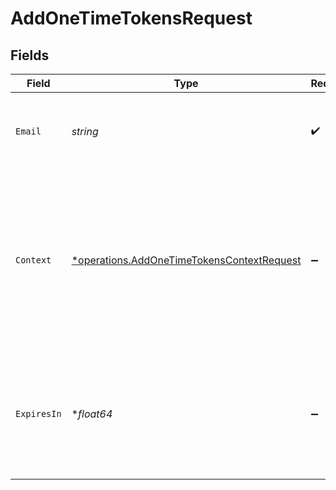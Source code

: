 # AddOneTimeTokensRequest


## Fields

| Field                                                                                                                                 | Type                                                                                                                                  | Required                                                                                                                              | Description                                                                                                                           |
| ------------------------------------------------------------------------------------------------------------------------------------- | ------------------------------------------------------------------------------------------------------------------------------------- | ------------------------------------------------------------------------------------------------------------------------------------- | ------------------------------------------------------------------------------------------------------------------------------------- |
| `Email`                                                                                                                               | *string*                                                                                                                              | :heavy_check_mark:                                                                                                                    | The email address to associate with the one-time token.                                                                               |
| `Context`                                                                                                                             | [*operations.AddOneTimeTokensContextRequest](../../models/operations/addonetimetokenscontextrequest.md)                               | :heavy_minus_sign:                                                                                                                    | Additional context to store with the one-time token. This can be used to store arbitrary data that will be associated with the token. |
| `ExpiresIn`                                                                                                                           | **float64*                                                                                                                            | :heavy_minus_sign:                                                                                                                    | The expiration time in seconds. If not provided, defaults to 2 days (172,800 seconds).                                                |